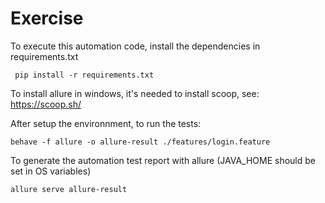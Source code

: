 # Exercise

To execute this automation code, install the dependencies in requirements.txt
~~~
 pip install -r requirements.txt
~~~

To install allure in windows, it's needed to install scoop, see: https://scoop.sh/

After setup the environnment, to run the tests:
~~~
behave -f allure -o allure-result ./features/login.feature
~~~


To generate the automation test report with allure (JAVA_HOME should be set in OS variables)

~~~
allure serve allure-result
~~~


